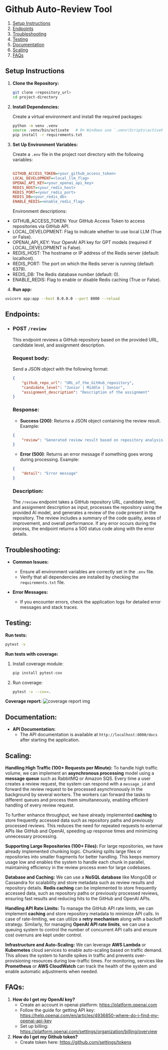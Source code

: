 # Github Auto-Review Tool
1. [Setup Instructions](#setup-instructions)
2. [Endpoints](#endpoints)
3. [Troubleshooting](#troubleshooting)
4. [Testing](#testing)
5. [Documentation](#documentation)
6. [Scaling](#scaling)
7. [FAQs](#faqs)

## Setup Instructions

1. **Clone the Repository:**

   ```bash
   git clone <repository_url>
   cd project-directory
   ```

2. **Install Dependencies:**

   Create a virtual environment and install the required packages:

   ```bash
   python -m venv .venv
   source .venv/bin/activate   # On Windows use `.venv\Scripts\activate`
   pip install -r requirements.txt
   ```

3. **Set Up Environment Variables:**

   Create a `.env` file in the project root directory with the following variables:

   ```ini
    
   GITHUB_ACCESS_TOKEN=<your_github_access_token>
   LOCAL_DEVELOPMENT=<local_llm_flag>
   OPENAI_API_KEY=<your_openai_api_key>
   REDIS_HOST=<your_redis_host>
   REDIS_PORT=<your_redis_port>
   REDIS_DB=<your_redis_db>
   ENABLE_REDIS=<enable_redis_flag>
   ```
   Environment descriptions:
  - GITHUB_ACCESS_TOKEN: Your GitHub Access Token to access repositories via GitHub API.
  - LOCAL_DEVELOPMENT: Flag to indicate whether to use local LLM (True or False).
  - OPENAI_API_KEY: Your OpenAI API key for GPT models (required if LOCAL_DEVELOPMENT is False).
  - REDIS_HOST: The hostname or IP address of the Redis server (default: localhost).
  - REDIS_PORT: The port on which the Redis server is running (default: 6379).
  - REDIS_DB: The Redis database number (default: 0).
  - ENABLE_REDIS: Flag to enable or disable Redis caching (True or False).

4. **Run app:**
  ```bash
  uvicorn app:app --host 0.0.0.0 --port 8000 --reload
  ```

## Endpoints:

- ### POST `/review`
    This endpoint reviews a GitHub repository based on the provided URL, candidate level, and assignment description.

    ### Request body:
    Send a JSON object with the following format:

    ```json
    {
        "github_repo_url": "URL_of_the_GitHub_repository",
        "candidate_level": "Junior | Middle | Senior",
        "assignment_description": "Description of the assignment"
    }
    ```

    ### Response:
    - **Success (200)**: Returns a JSON object containing the review result. Example:
    ```json
    {
        "review": "Generated review result based on repository analysis"
    }
    ```
    - **Error (500)**: Returns an error message if something goes wrong during processing. Example:
    ```json
    {
        "detail": "Error message"
    }
    ```

    ### Description:
    The `/review` endpoint takes a GitHub repository URL, candidate level, and assignment description as input, processes the repository using the provided AI model, and generates a review of the code present in the repository. The review includes a summary of the code quality, areas of improvement, and overall performance. If any error occurs during the process, the endpoint returns a 500 status code along with the error details.

## Troubleshooting:

- **Common Issues:**
  - Ensure all environment variables are correctly set in the `.env` file.
  - Verify that all dependencies are installed by checking the `requirements.txt` file.

- **Error Messages:**
  - If you encounter errors, check the application logs for detailed error messages and stack traces.


## Testing:

**Run tests:**
```bash
pytest -v
```
**Run tests with coverage:**
1. Install coverage module: 
    ```bash
    pip install pytest-cov
    ```
2. Run coverage: 
    ```bash
    pytest -v --cov=.
    ```

**Coverage report:**
![coverage report img](https://i.imgur.com/lk7XatD.png)

## Documentation:

- **API Documentation:**
  - The API documentation is available at `http://localhost:8000/docs` after starting the application.

## Scaling:

**Handling High Traffic (100+ Requests per Minute):**
To handle high traffic volume, we can implement an **asynchronous processing** model using a **message queue** such as RabbitMQ or Amazon SQS. Every time a user creates a review request, the system can respond with a `message_id` and forward the review request to be processed asynchronously in the background by several workers. The workers can forward the tasks to different queues and process them simultaneously, enabling efficient handling of every review request.

To further enhance throughput, we have already implemented **caching** to store frequently accessed data such as repository paths and previously processed reviews. This reduces the need for repeated requests to external APIs like GitHub and OpenAI, speeding up response times and minimizing unnecessary processing.

**Supporting Large Repositories (100+ Files):**
For large repositories, we have already implemented chunking logic. Chunking splits large files or repositories into smaller fragments for better handling. This keeps memory usage low and enables the system to handle each chunk in parallel, maintaining efficiency in the review process even for large codebases.

**Database and Caching:**
We can use a **NoSQL database** like MongoDB or Cassandra for scalability and store metadata such as review results and repository details. **Redis caching** can be implemented to store frequently accessed data, such as repository paths or previously processed reviews, ensuring fast results and reducing hits to the GitHub and OpenAI APIs.

**Handling API Rate Limits:**
To manage the GitHub API rate limits, we can implement **caching** and store repository metadata to minimize API calls. In case of rate-limiting, we can utilize a **retry mechanism** along with a backoff strategy. Similarly, for managing **OpenAI API rate limits**, we can use a queuing system to control the number of concurrent API calls and ensure cost overruns are kept under control.

**Infrastructure and Auto-Scaling:**
We can leverage **AWS Lambda** or **Kubernetes** cloud services to enable auto-scaling based on traffic demand. This allows the system to handle spikes in traffic and prevents over-provisioning resources during low-traffic times. For monitoring, services like **Prometheus** or **AWS CloudWatch** can track the health of the system and enable automatic adjustments when needed.


## FAQs:

1. **How do I get my OpenAI key?**
   - Create an account in openai platform: https://platform.openai.com
   - Follow the guide for getting API key: https://help.openai.com/en/articles/4936850-where-do-i-find-my-openai-api-key
   - Set up billing: https://platform.openai.com/settings/organization/billing/overview
2. **How do I get my Github token?**
   - Create token here: https://github.com/settings/tokens

